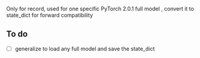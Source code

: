 Only for record, 
used for one specific PyTorch 2.0.1 full model , convert it to state_dict for forward compatibility

## To do
- [ ] generalize to load any full model and save the state_dict

